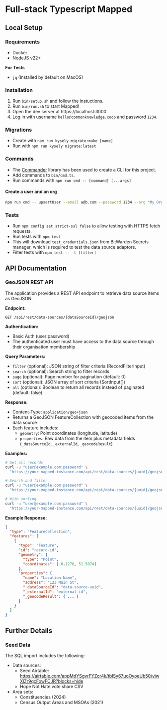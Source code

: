# Full-stack Typescript Mapped

## Local Setup

### Requirements

- Docker
- NodeJS v22+

**For Tests**

- `jq` (Installed by default on MacOS)

### Installation

1. Run `bin/setup.sh` and follow the instuctions.
2. Run `bin/run.sh` to start Mapped!
3. Open the dev server at https://localhost:3000
4. Log in with username `hello@commonknowledge.coop` and password `1234`.

### Migrations

- Create with `npm run kysely migrate:make [name]`
- Run with `npm run kysely migrate:latest`

### Commands

- The [Commander](https://www.npmjs.com/package/commander) library has been used to create a CLI for this project.
- Add commands to `bin/cmd.ts`.
- Run commands with `npm run cmd -- [command] [...args]`

#### Create a user and an org

```bash
npm run cmd -- upsertUser --email a@b.com --password 1234 --org "My Org"
```

### Tests

- Run `npm config set strict-ssl false` to allow testing with HTTPS fetch requests.
- Run tests with `npm test`
- This will download `test_credentials.json` from BitWarden Secrets manager, which is required to test the data source adaptors.
- Filter tests with `npm test -- -t [filter]`

## API Documentation

### GeoJSON REST API

The application provides a REST API endpoint to retrieve data source items as GeoJSON.

**Endpoint:**
```
GET /api/rest/data-sources/{dataSourceId}/geojson
```

**Authentication:**
- Basic Auth (user:password)
- The authenticated user must have access to the data source through their organisation membership

**Query Parameters:**
- `filter` (optional): JSON string of filter criteria (RecordFilterInput)
- `search` (optional): Search string to filter records
- `page` (optional): Page number for pagination (default: 0)
- `sort` (optional): JSON array of sort criteria (SortInput[])
- `all` (optional): Boolean to return all records instead of paginated (default: false)

**Response:**
- Content-Type: `application/geo+json`
- Returns a GeoJSON FeatureCollection with geocoded items from the data source
- Each feature includes:
  - `geometry`: Point coordinates (longitude, latitude)
  - `properties`: Raw data from the item plus metadata fields (`_dataSourceId`, `_externalId`, `_geocodeResult`)

**Examples:**
```bash
# Get all records
curl -u "user@example.com:password" \
  "https://your-mapped-instance.com/api/rest/data-sources/{uuid}/geojson?all=true"

# Search and filter
curl -u "user@example.com:password" \
  "https://your-mapped-instance.com/api/rest/data-sources/{uuid}/geojson?search=london&page=0"

# With sorting
curl -u "user@example.com:password" \
  "https://your-mapped-instance.com/api/rest/data-sources/{uuid}/geojson?sort=%5B%7B%22name%22%3A%22name%22%2C%22desc%22%3Afalse%7D%5D"
```

**Example Response:**
```json
{
  "type": "FeatureCollection",
  "features": [
    {
      "type": "Feature",
      "id": "record-id",
      "geometry": {
        "type": "Point",
        "coordinates": [-0.1278, 51.5074]
      },
      "properties": {
        "name": "Location Name",
        "address": "123 Main St",
        "_dataSourceId": "data-source-uuid",
        "_externalId": "external-id",
        "_geocodeResult": { ... }
      }
    }
  ]
}
```

## Further Details

### Seed Data

The SQL import includes the following:

- Data sources:
  - Seed Airtable: https://airtable.com/appMdYSgvrFYZcr4k/tblSy67uoOyoeUb50/viwXlZr9qcFowFCJR?blocks=hide
  - Hope Not Hate vote share CSV
- Area sets:
  - Constituencies (2024)
  - Census Output Areas and MSOAs (2021)

